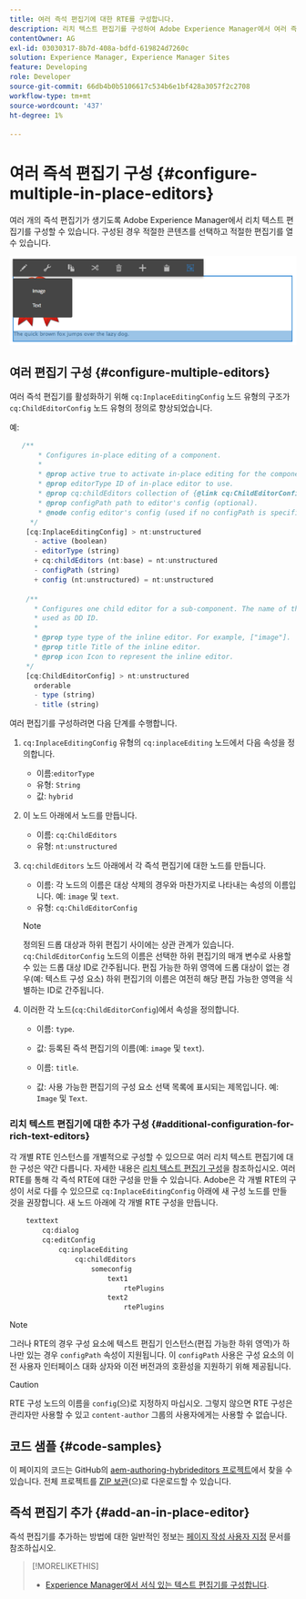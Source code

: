 ```yaml
---
title: 여러 즉석 편집기에 대한 RTE를 구성합니다.
description: 리치 텍스트 편집기를 구성하여 Adobe Experience Manager에서 여러 즉석 편집기를 만들 수 있습니다.
contentOwner: AG
exl-id: 03030317-8b7d-408a-bdfd-619824d7260c
solution: Experience Manager, Experience Manager Sites
feature: Developing
role: Developer
source-git-commit: 66db4b0b5106617c534b6e1bf428a3057f2c2708
workflow-type: tm+mt
source-wordcount: '437'
ht-degree: 1%

---
```


# 여러 즉석 편집기 구성 {#configure-multiple-in-place-editors}

여러 개의 즉석 편집기가 생기도록 Adobe Experience Manager에서 리치 텍스트 편집기를 구성할 수 있습니다. 구성된 경우 적절한 콘텐츠를 선택하고 적절한 편집기를 열 수 있습니다.

![특정 즉석 편집기](assets/rte-inplace-editor.png)

## 여러 편집기 구성 {#configure-multiple-editors}

여러 즉석 편집기를 활성화하기 위해 `cq:InplaceEditingConfig` 노드 유형의 구조가 `cq:ChildEditorConfig` 노드 유형의 정의로 향상되었습니다.

예:

```js
   /**
       * Configures in-place editing of a component.
       *
       * @prop active true to activate in-place editing for the component.
       * @prop editorType ID of in-place editor to use.
       * @prop cq:childEditors collection of {@link cq:ChildEditorConfig} nodes.
       * @prop configPath path to editor's config (optional).
       * @node config editor's config (used if no configPath is specified; optional).
     */
    [cq:InplaceEditingConfig] > nt:unstructured
      - active (boolean)
      - editorType (string)
      + cq:childEditors (nt:base) = nt:unstructured
      - configPath (string)
      + config (nt:unstructured) = nt:unstructured

    /**
      * Configures one child editor for a sub-component. The name of the this node is
      * used as DD ID.
      *
      * @prop type type of the inline editor. For example, ["image"].
      * @prop title Title of the inline editor.
      * @prop icon Icon to represent the inline editor.
    */
    [cq:ChildEditorConfig] > nt:unstructured
      orderable
      - type (string)
      - title (string)
```

여러 편집기를 구성하려면 다음 단계를 수행합니다.

1. `cq:InplaceEditingConfig` 유형의 `cq:inplaceEditing` 노드에서 다음 속성을 정의합니다.

   * 이름:`editorType`
   * 유형: `String`
   * 값: `hybrid`

1. 이 노드 아래에서 노드를 만듭니다.

   * 이름: `cq:ChildEditors`
   * 유형: `nt:unstructured`

1. `cq:childEditors` 노드 아래에서 각 즉석 편집기에 대한 노드를 만듭니다.

   * 이름: 각 노드의 이름은 대상 삭제의 경우와 마찬가지로 나타내는 속성의 이름입니다. 예: `image` 및 `text`.
   * 유형: `cq:ChildEditorConfig`

   >[!NOTE]
   >
   >정의된 드롭 대상과 하위 편집기 사이에는 상관 관계가 있습니다. `cq:ChildEditorConfig` 노드의 이름은 선택한 하위 편집기의 매개 변수로 사용할 수 있는 드롭 대상 ID로 간주됩니다. 편집 가능한 하위 영역에 드롭 대상이 없는 경우(예: 텍스트 구성 요소) 하위 편집기의 이름은 여전히 해당 편집 가능한 영역을 식별하는 ID로 간주됩니다.

1. 이러한 각 노드(`cq:ChildEditorConfig`)에서 속성을 정의합니다.

   * 이름: `type`.
   * 값: 등록된 즉석 편집기의 이름(예: `image` 및 `text`).

   * 이름: `title`.
   * 값: 사용 가능한 편집기의 구성 요소 선택 목록에 표시되는 제목입니다. 예: `Image` 및 `Text`.

### 리치 텍스트 편집기에 대한 추가 구성 {#additional-configuration-for-rich-text-editors}

각 개별 RTE 인스턴스를 개별적으로 구성할 수 있으므로 여러 리치 텍스트 편집기에 대한 구성은 약간 다릅니다. 자세한 내용은 [리치 텍스트 편집기 구성](/help/sites-administering/rich-text-editor.md)을 참조하십시오. 여러 RTE를 통해 각 즉석 RTE에 대한 구성을 만들 수 있습니다. Adobe은 각 개별 RTE의 구성이 서로 다를 수 있으므로 `cq:InplaceEditingConfig` 아래에 새 구성 노드를 만들 것을 권장합니다. 새 노드 아래에 각 개별 RTE 구성을 만듭니다.

```xml
    texttext
        cq:dialog
        cq:editConfig
            cq:inplaceEditing
                cq:childEditors
                    someconfig
                        text1
                            rtePlugins
                        text2
                            rtePlugins
```

>[!NOTE]
>
>그러나 RTE의 경우 구성 요소에 텍스트 편집기 인스턴스(편집 가능한 하위 영역)가 하나만 있는 경우 `configPath` 속성이 지원됩니다. 이 `configPath` 사용은 구성 요소의 이전 사용자 인터페이스 대화 상자와 이전 버전과의 호환성을 지원하기 위해 제공됩니다.

>[!CAUTION]
>
>RTE 구성 노드의 이름을 `config`(으)로 지정하지 마십시오. 그렇지 않으면 RTE 구성은 관리자만 사용할 수 있고 `content-author` 그룹의 사용자에게는 사용할 수 없습니다.

## 코드 샘플 {#code-samples}

이 페이지의 코드는 GitHub의 [aem-authoring-hybrideditors 프로젝트](https://github.com/Adobe-Marketing-Cloud/aem-authoring-hybrideditors)에서 찾을 수 있습니다. 전체 프로젝트를 [ZIP 보관](https://github.com/Adobe-Marketing-Cloud/aem-authoring-hybrideditors/archive/master.zip)(으)로 다운로드할 수 있습니다.

## 즉석 편집기 추가 {#add-an-in-place-editor}

즉석 편집기를 추가하는 방법에 대한 일반적인 정보는 [페이지 작성 사용자 지정](/help/sites-developing/customizing-page-authoring-touch.md#add-new-in-place-editor) 문서를 참조하십시오.

>[!MORELIKETHIS]
>
>* [Experience Manager에서 서식 있는 텍스트 편집기를 구성합니다](/help/sites-administering/rich-text-editor.md).
